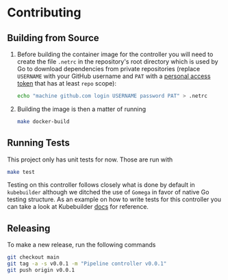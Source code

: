 # Contributing

## Building from Source

1. Before building the container image for the controller you will need to create the file `.netrc` in the repository's root directory which is used
by Go to download dependencies from private repositories (replace `USERNAME` with your GitHub username and `PAT` with a [personal access token](https://github.com/settings/tokens) that has at least `repo` scope):

   ```sh
   echo "machine github.com login USERNAME password PAT" > .netrc
   ```

1. Building the image is then a matter of running

   ```sh
   make docker-build
   ```

## Running Tests

This project only has unit tests for now. Those are run with

```sh
make test
```

Testing on this controller follows closely what is done by default in `kubebuilder` although we ditched the use of `Gomega` in favor of native Go testing structure. As an example on how to write tests for this controller you can take a look at Kubebuilder [docs](https://book.kubebuilder.io/cronjob-tutorial/writing-tests.html#writing-controller-tests) for reference.


## Releasing

To make a new release, run the following commands

```sh
git checkout main
git tag -a -s v0.0.1 -m "Pipeline controller v0.0.1"
git push origin v0.0.1
```